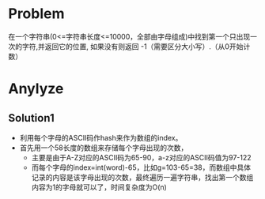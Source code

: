 # Problem
在一个字符串(0<=字符串长度<=10000，全部由字母组成)中找到第一个只出现一次的字符,并返回它的位置, 如果没有则返回 -1（需要区分大小写）.（从0开始计数）

# Anylyze 
## Solution1
- 利用每个字母的ASCII码作hash来作为数组的index。
- 首先用一个58长度的数组来存储每个字母出现的次数，
    - 主要是由于A-Z对应的ASCII码为65-90，a-z对应的ASCII码值为97-122
    - 而每个字母的index=int(word)-65，比如g=103-65=38，而数组中具体记录的内容是该字母出现的次数，最终遍历一遍字符串，找出第一个数组内容为1的字母就可以了，时间复杂度为O(n)
